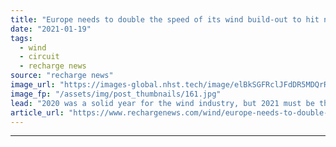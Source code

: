 ```yaml
---
title: "Europe needs to double the speed of its wind build-out to hit net-zero targets -  here’s how"
date: "2021-01-19"
tags: 
  - wind
  - circuit
  - recharge news
source: "recharge news"
image_url: "https://images-global.nhst.tech/image/elBkSGFRclJFdDR5MDQrR2VzbjJVWW5lRWxVYi92T2oxSTlUc0tBdEwzbz0=/nhst/binary/e37f4689a2c0031ba989308b1d13abe5"
image_fp: "/assets/img/post_thumbnails/161.jpg"
lead: "2020 was a solid year for the wind industry, but 2021 must be the year of implementation, writes WindEurope boss Giles Dickson"
article_url: "https://www.rechargenews.com/wind/europe-needs-to-double-the-speed-of-its-wind-build-out-to-hit-net-zero-targets-here-s-how/2-1-947445"
---
```


---
